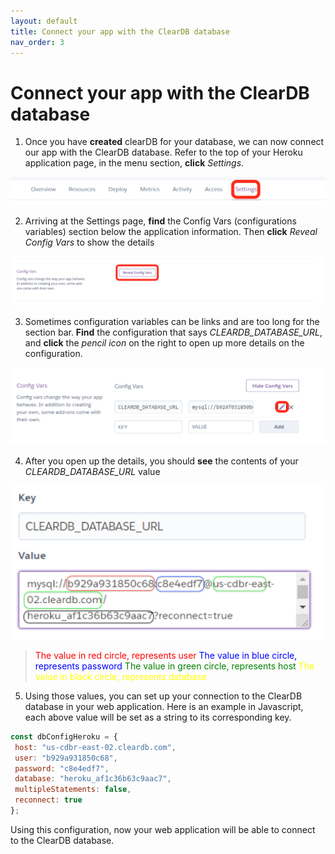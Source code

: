 ```yaml
---
layout: default
title: Connect your app with the ClearDB database
nav_order: 3
---
```


# Connect your app with the ClearDB database #

 1. Once you have **created** clearDB for your database, we can now connect our app with the ClearDB database. Refer to the top of your Heroku application page, in the menu section, **click** _Settings_.

!['menu'](../assets/images/menu.png)

 2. Arriving at the Settings page, **find** the Config Vars (configurations variables) section below the application information. Then **click** _Reveal Config Vars_ to show the details

!['config'](../assets/images/config.png)

 3. Sometimes configuration variables can be links and are too long for the section bar. **Find** the configuration that says _CLEARDB_DATABASE_URL_, and **click** the _pencil icon_ on the right to open up more details on the configuration.

!['icon'](../assets/images/icon.png)

 4. After you open up the details, you should **see** the contents of your _CLEARDB_DATABASE_URL_ value

!['value](../assets/images/value.png)

><span style="color:red">The value in red circle, represents user</spannnnn>
><span style="color:blue">The value in blue circle, represents password</span>
><span style="color:green">The value in green circle, represents host</span>
><span style="color:yellow">The value in black circle, represents database</span>

 5. Using those values, you can set up your connection to the ClearDB database in your web application. Here is an example in Javascript, each above value will be set as a string to its corresponding key.

```javascript
const dbConfigHeroku = {
 host: "us-cdbr-east-02.cleardb.com",
 user: "b929a931850c68",
 password: "c8e4edf7",
 database: "heroku_af1c36b63c9aac7",
 multipleStatements: false,
 reconnect: true
};
```

Using this configuration, now your web application will be able to connect to the ClearDB database.


